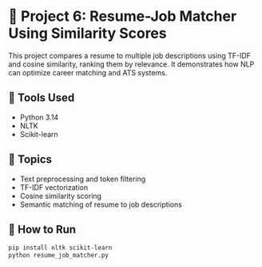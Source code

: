 # 🧠 Project 6: Resume-Job Matcher Using Similarity Scores

This project compares a resume to multiple job descriptions using TF-IDF and cosine similarity, ranking them by relevance. It demonstrates how NLP can optimize career matching and ATS systems.

## 🔧 Tools Used
- Python 3.14
- NLTK
- Scikit-learn

## 🧠 Topics
- Text preprocessing and token filtering
- TF-IDF vectorization
- Cosine similarity scoring
- Semantic matching of resume to job descriptions

## 🚀 How to Run
```bash
pip install nltk scikit-learn
python resume_job_matcher.py